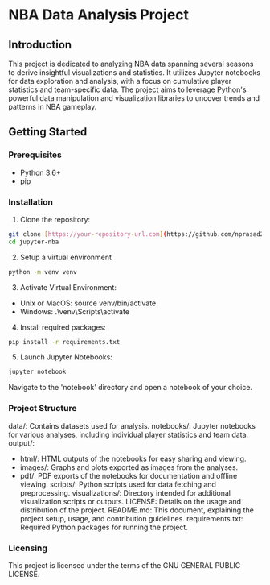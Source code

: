 # NBA Data Analysis Project

## Introduction

This project is dedicated to analyzing NBA data spanning several seasons to derive insightful visualizations and statistics. It utilizes Jupyter notebooks for data exploration and analysis, with a focus on cumulative player statistics and team-specific data. The project aims to leverage Python's powerful data manipulation and visualization libraries to uncover trends and patterns in NBA gameplay.

## Getting Started

### Prerequisites

- Python 3.6+
- pip

### Installation

1. Clone the repository:  

```bash
git clone [https://your-repository-url.com](https://github.com/nprasad2077/jupyter-nba.git)
cd jupyter-nba
```

2. Setup a virtual environment

```bash
python -m venv venv
```

3. Activate Virtual Environment:

- Unix or MacOS: source venv/bin/activate
- Windows: .\venv\Scripts\activate

4. Install required packages:

```bash
pip install -r requirements.txt
```

5. Launch Jupyter Notebooks:

```bash
jupyter notebook
```

Navigate to the 'notebook' directory and open a notebook of your choice.

### Project Structure

data/: Contains datasets used for analysis.
notebooks/: Jupyter notebooks for various analyses, including individual player statistics and team data.
output/:

- html/: HTML outputs of the notebooks for easy sharing and viewing.
- images/: Graphs and plots exported as images from the analyses.
- pdf/: PDF exports of the notebooks for documentation and offline viewing.
scripts/: Python scripts used for data fetching and preprocessing.
visualizations/: Directory intended for additional visualization scripts or outputs.
LICENSE: Details on the usage and distribution of the project.
README.md: This document, explaining the project setup, usage, and contribution guidelines.
requirements.txt: Required Python packages for running the project.

### Licensing

This project is licensed under the terms of the GNU GENERAL PUBLIC LICENSE.
